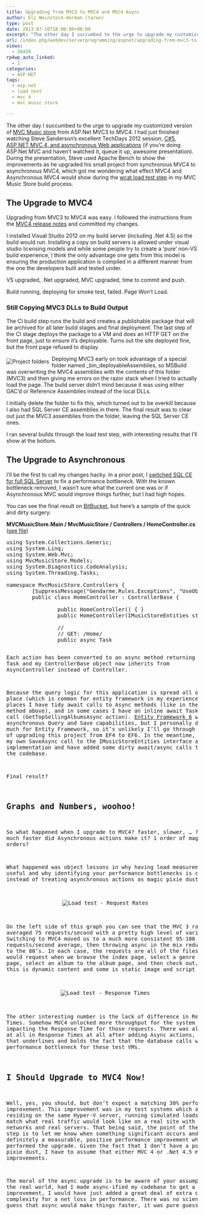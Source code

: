 ```yaml
---
title: Upgrading from MVC3 to MVC4 and MVC4 Async
author: Eli Weinstock-Herman (tarwn)
type: post
date: 2013-07-16T18:00:00+00:00
excerpt: "The other day I succumbed to the urge to upgrade my customized version of MVC Music store from ASP.Net MVC3 to MVC4. I had just finished watching Steve Sanderson's excellent TechDays 2012 session, C#5, ASP.NET MVC 4, and asynchronous Web applications (if you're doing ASP.Net MVC and haven't watched it, queue it up, awesome presentation)."
url: /index.php/webdev/serverprogramming/aspnet/upgrading-from-mvc3-to-mvc4/
views:
  - 20439
rp4wp_auto_linked:
  - 1
categories:
  - ASP.NET
tags:
  - asp.net
  - load test
  - mvc 4
  - mvc music store

---
```

The other day I succumbed to the urge to upgrade my customized version of [MVC Music store][1] from ASP.Net MVC3 to MVC4. I had just finished watching Steve Sanderson&#8217;s excellent TechDays 2012 session, [C#5, ASP.NET MVC 4, and asynchronous Web applications][2] (if you&#8217;re doing ASP.Net MVC and haven&#8217;t watched it, queue it up, awesome presentation). During the presentation, Steve used Apache Bench to show the improvements as he upgraded his small project from synchronous MVC4 to asynchronous MVC4, which got me wondering what effect MVC4 and Asynchronous MVC4 would show during the [wcat load test step][3] in my MVC Music Store build process.

## The Upgrade to MVC4

Upgrading from MVC3 to MVC4 was easy. I followed the instructions from the [MVC4 release notes][4] and committed my changes. 

I installed Visual Studio 2012 on my build server (including .Net 4.5) so the build would run. Installing a copy on build servers is allowed under visual studio licensing models and while some people try to create a &#8216;pure&#8217; non-VS build experience, I think the only advantage one gets from this model is ensuring the production application is compiled in a different manner from the one the developers built and tested under.

VS upgraded, .Net upgraded, MVC upgraded, time to commit and push.

Build running, deploying for smoke test, failed. Page Won&#8217;t Load.

### Still Copying MVC3 DLLs to Build Output

The CI build step runs the build and creates a publishable package that will be archived for all later build stages and final deployment. The last step of the CI stage deploys the package to a VM and does an HTTP GET on the front page, just to ensure it&#8217;s deployable. Turns out the site deployed fine, but the front page refused to display.

<img src="http://www.tiernok.com/LTDBlog/MVC4/folders.png" alt="Project folders" style="margin: .5em .5em .5em 0; float: left;" />Deploying MVC3 early on took advantage of a special folder named \_bin\_deployableAssemblies, so MSBuild was overwriting the MVC4 assemblies with the contents of this folder (MVC3) and then giving me errors on the razor stack when I tried to actually load the page. The build server didn&#8217;t mind because it was using either GAC&#8217;d or Reference Assemblies instead of the local DLLs.

I initially delete the folder to fix this, which turned out to be overkill because I also had SQL Server CE assemblies in there. The final result was to clear out just the MVC3 assemblies from the folder, leaving the SQL Server CE ones.

I ran several builds through the load test step, with interesting results that I&#8217;ll show at the bottom.

## The Upgrade to Asynchronous

I&#8217;ll be the first to call my changes hacky. In a prior post, I [switched SQL CE for full SQL Server][5] to fix a performance bottleneck. With the known bottleneck removed, I wasn&#8217;t sure what the current one was or if Asynchronous MVC would improve things further, but I had high hopes.

You can see the final result on [BitBucket][6], but here&#8217;s a sample of the quick and dirty surgery:

**MVCMusicStore.Main / MvcMusicStore / Controllers / HomeController.cs** ([see file][7])

<pre>using System.Collections.Generic;
using System.Linq;
using System.Web.Mvc;
using MvcMusicStore.Models;
using System.Diagnostics.CodeAnalysis;
using System.Threading.Tasks;

namespace MvcMusicStore.Controllers {
        [SuppressMessage("Gendarme.Rules.Exceptions", "UseObjectDisposedExceptionRule", Justification = "If the controller is disposed mid-call we have bigger issues")]
        public class HomeController : ControllerBase {

                public HomeController() { }
                public HomeController(IMusicStoreEntities storeDb) : base(storeDb) { }

                //
                // GET: /Home/
                public async Task<ActionResult&gt; IndexAsync() {
                        // Get most popular albums
                        var albums = await GetTopSellingAlbumsAsync(5);
                        
                        return View(albums);
                }

                private async Task<List<Album&gt;&gt; GetTopSellingAlbumsAsync(int count) {
                        // Group the order details by album and return
                        // the albums with the highest count
                        return await Task.Factory.StartNew<List<Album&gt;&gt;(() =&gt;
                        {
                                return StoreDB.Albums
                                                                .OrderByDescending(a =&gt; a.OrderDetails.Count())
                                                                .Take(count)
                                                                .ToList();
                        });
                }
        }
}</pre>

Each action has been converted to an async method returning a Task<ActionResult> and my ControllerBase object now inherits from AsyncController instead of Controller.

Because the query logic for this application is spread all over the place (which is common for entity framework in my experience), in some places I have tidy await calls to Async methods (like in the IndexAsync method above), and in some cases I have an inline await Task.Factory call (GetTopSellingAlbumsAsync action). [Entity Framework 6][8] will have asynchronous Query and Save capabilities, but I personally don&#8217;t care much for Entity Framework, so it&#8217;s unlikely I&#8217;ll go through the effort of upgrading this project from EF4 to EF6. In the meantime, I have added my own SaveAsync call to the IMusicStoreEntities interface and DbContext implementation and have added some dirty await/async calls throughout the codebase.

Final result? 

## Graphs and Numbers, woohoo!

So what happened when I upgrade to MVC4? faster, slower, &#8230; ? And how much faster did Asynchronous actions make it? 1 order of magnitude? 2 orders?

What happened was object lessons in why having load measurements are useful and why identifying your performance bottlenecks is critical, instead of treating asynchronous actions as magic pixie dust.

<div style="text-align:center;">
  <img src="http://www.tiernok.com/LTDBlog/MVC4/rate.png" alt="Load test - Request Rates" />
</div>

On the left side of this graph you can see that the MVC 3 rate has averaged 75 requests/second with a pretty high level of variability. Switching to MVC4 moved us to a much more consistent 95-100 requests/second average, then throwing async in the mix reduced the rate to the 80&#8217;s. In each case, the requests are all of the files our browser would request when we browse the index page, select a genre to the genre page, select an album to the album page, and then check out, so some of this is dynamic content and some is static image and script files.

<div style="text-align:center;">
  <img src="http://www.tiernok.com/LTDBlog/MVC4/responseTime.png" alt="Load test - Response Times" />
</div>

The other interesting number is the lack of difference in Response Times. Somehow MVC4 unlocked more throughput for the system without impacting the Response Time for those requests. There was also no change at all in Response Times at all after adding Async actions, something that underlines and bolds the fact that the database calls were not the performance bottleneck for these test VMs.

## I Should Upgrade to MVC4 Now!

Well, yes, you should, but don&#8217;t expect a matching 30% performance improvement. This improvement was in my test systems which are all VMs residing on the same Hyper-V server, running simulated loads that don&#8217;t match what real traffic would look like on a real site with real networks and real servers. That being said, the point of the load test step is to let me know when something significant occurs and there was definitely a measurable, positive performance improvement when I performed the upgrade. Given the fact that I don&#8217;t have a pouch of magic pixie dust, I have to assume that either MVC 4 or .Net 4.5 made some improvements.

The moral of the async upgrade is to be aware of your assumptions. In the real world, had I made async-ified my codebase to get a performance improvement, I would have just added a great deal of extra code complexity for a net loss in performance. There was no science to my guess that async would make things faster, it was pure guesswork.

 [1]: /index.php/All/mvc+music+store: "All LTD blog posts on MVC Music Store"
 [2]: http://channel9.msdn.com/Events/TechDays/Techdays-2012-the-Netherlands/2287 "C#5, ASP.NET MVC 4, and asynchronous Web applications on Channel9"
 [3]: /index.php/EnterpriseDev/application-lifecycle-management/continuous-delivery-adding-the-load "Continuous Delivery - Adding the Load testing Stage"
 [4]: http://www.asp.net/whitepapers/mvc4-release-notes#_Toc303253806
 [5]: /index.php/DesktopDev/MSTech/CSharp/pick-the-right-storage-all "Pick the Right Storage: All SQL is Not Equal"
 [6]: https://bitbucket.org/tarwn/mvcmusicstore.main/src "MVCMusicStore.Main on BitBucket"
 [7]: https://bitbucket.org/tarwn/mvcmusicstore.main/src/a3f3c943c685906a8986c2ce94c79db8bc04a577/MvcMusicStore/Controllers/HomeController.cs?at=default "File on BitBucket"
 [8]: http://entityframework.codeplex.com/wikipage?title=Roadmap "Entity Framework Roadmap"